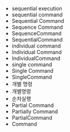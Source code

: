 - sequential execution
- sequential command
- Sequential Command
- Sequence Command
- SequenceCommand
- SequentialCommand
- individual command
- Individual Command
- IndividualCommand
- single command
- Single Command
- SingleCommand
- 개별 명령
- 개별명령
- 순차실행
- Partial Command
- Partially Command
- PartialCommand
- Command